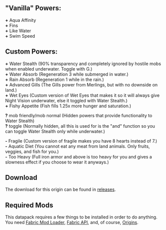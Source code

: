 ## **"Vanilla" Powers:**
**+** Aqua Affinity\
**+** Fins\
**+** Like Water\
**+** Swim Speed

## **Custom Powers:**
**+** Water Stealth (90% transparency and completely ignored by hostile mobs when enabled underwater. Toggle with G.)\
**+** Water Absorb (Regeneration 3 while submerged in water.)\
**+** Rain Absorb (Regeneration 1 while in the rain.)\
**+** Advanced Gills (The Gills power from Merlings, but with no downside on land.)\
**+** Wet Eyes (Custom version of Wet Eyes that makes it so it will always give Night Vision underwater, else it toggled with Water Stealth.)\
**+** Fishy Appetite (Fish fills 1.25x more hunger and saturation.)

**?** mob friendly/mob normal (Hidden powers that provide functionality to Water Stealth)\
**?** toggle (Normally hidden, all this is used for is the "and" function so you can toggle Water Stealth only while underwater.)

**-** Fragile (Custom version of fragile makes you have 8 hearts instead of 7.)\
**-** Aquatic Diet (You cannot eat any meat from land animals. Only fruits, veggies, and fish for you.)\
**-** Too Heavy (Full iron armor and above is too heavy for you and gives a slowness effect if you choose to wear it anyways.)

## **Download**
The download for this origin can be found in [releases](https://github.com/LilyArlatto/Vaporeon_Origin-Datapack/releases).

## **Required Mods**
This datapack requires a few things to be installed in order to do anything. You need [Fabric Mod Loader](https://fabricmc.net/use/), [Fabric API](https://www.curseforge.com/minecraft/mc-mods/fabric-api), and, of course, [Origins](https://www.curseforge.com/minecraft/mc-mods/origins).
